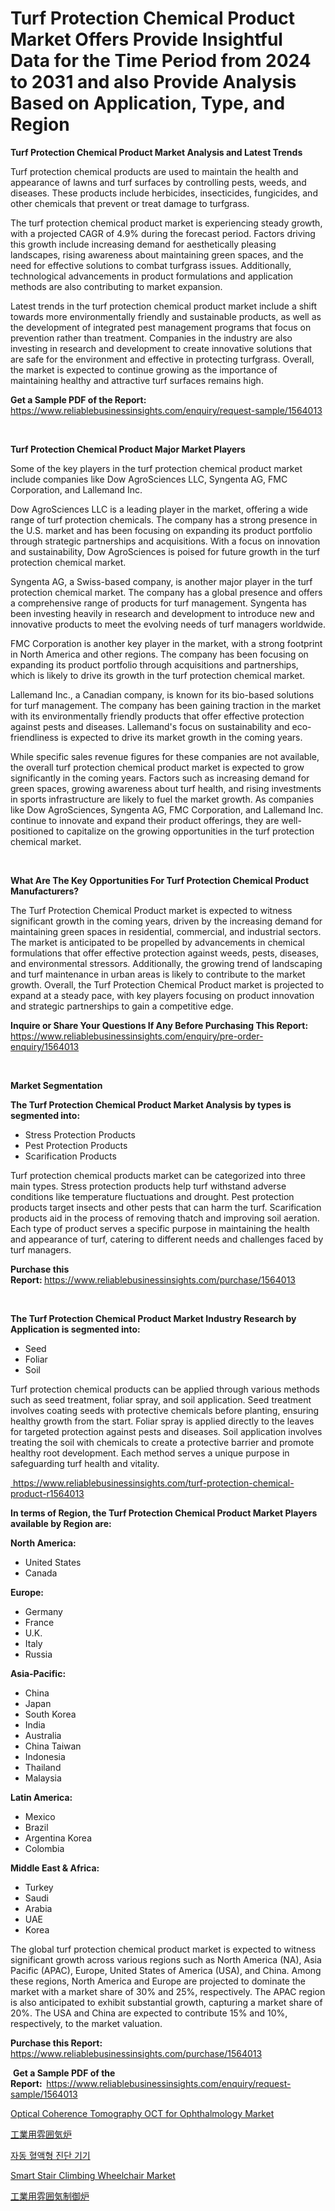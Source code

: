 <p><h1>Turf Protection Chemical Product Market Offers Provide Insightful Data for the Time Period from 2024 to 2031 and also Provide Analysis Based on Application, Type, and Region</h1></p><p><strong>Turf Protection Chemical Product Market Analysis and Latest Trends</strong></p>
<p><p>Turf protection chemical products are used to maintain the health and appearance of lawns and turf surfaces by controlling pests, weeds, and diseases. These products include herbicides, insecticides, fungicides, and other chemicals that prevent or treat damage to turfgrass.</p><p>The turf protection chemical product market is experiencing steady growth, with a projected CAGR of 4.9% during the forecast period. Factors driving this growth include increasing demand for aesthetically pleasing landscapes, rising awareness about maintaining green spaces, and the need for effective solutions to combat turfgrass issues. Additionally, technological advancements in product formulations and application methods are also contributing to market expansion.</p><p>Latest trends in the turf protection chemical product market include a shift towards more environmentally friendly and sustainable products, as well as the development of integrated pest management programs that focus on prevention rather than treatment. Companies in the industry are also investing in research and development to create innovative solutions that are safe for the environment and effective in protecting turfgrass. Overall, the market is expected to continue growing as the importance of maintaining healthy and attractive turf surfaces remains high.</p></p>
<p><strong>Get a Sample PDF of the Report:&nbsp;</strong> <a href="https://www.reliablebusinessinsights.com/enquiry/request-sample/1564013">https://www.reliablebusinessinsights.com/enquiry/request-sample/1564013</a></p>
<p>&nbsp;</p>
<p><strong>Turf Protection Chemical Product Major Market Players</strong></p>
<p><p>Some of the key players in the turf protection chemical product market include companies like Dow AgroSciences LLC, Syngenta AG, FMC Corporation, and Lallemand Inc.</p><p>Dow AgroSciences LLC is a leading player in the market, offering a wide range of turf protection chemicals. The company has a strong presence in the U.S. market and has been focusing on expanding its product portfolio through strategic partnerships and acquisitions. With a focus on innovation and sustainability, Dow AgroSciences is poised for future growth in the turf protection chemical market.</p><p>Syngenta AG, a Swiss-based company, is another major player in the turf protection chemical market. The company has a global presence and offers a comprehensive range of products for turf management. Syngenta has been investing heavily in research and development to introduce new and innovative products to meet the evolving needs of turf managers worldwide.</p><p>FMC Corporation is another key player in the market, with a strong footprint in North America and other regions. The company has been focusing on expanding its product portfolio through acquisitions and partnerships, which is likely to drive its growth in the turf protection chemical market.</p><p>Lallemand Inc., a Canadian company, is known for its bio-based solutions for turf management. The company has been gaining traction in the market with its environmentally friendly products that offer effective protection against pests and diseases. Lallemand's focus on sustainability and eco-friendliness is expected to drive its market growth in the coming years.</p><p>While specific sales revenue figures for these companies are not available, the overall turf protection chemical product market is expected to grow significantly in the coming years. Factors such as increasing demand for green spaces, growing awareness about turf health, and rising investments in sports infrastructure are likely to fuel the market growth. As companies like Dow AgroSciences, Syngenta AG, FMC Corporation, and Lallemand Inc. continue to innovate and expand their product offerings, they are well-positioned to capitalize on the growing opportunities in the turf protection chemical market.</p></p>
<p>&nbsp;</p>
<p><strong>What Are The Key Opportunities For Turf Protection Chemical Product Manufacturers?</strong></p>
<p><p>The Turf Protection Chemical Product market is expected to witness significant growth in the coming years, driven by the increasing demand for maintaining green spaces in residential, commercial, and industrial sectors. The market is anticipated to be propelled by advancements in chemical formulations that offer effective protection against weeds, pests, diseases, and environmental stressors. Additionally, the growing trend of landscaping and turf maintenance in urban areas is likely to contribute to the market growth. Overall, the Turf Protection Chemical Product market is projected to expand at a steady pace, with key players focusing on product innovation and strategic partnerships to gain a competitive edge.</p></p>
<p><strong>Inquire or Share Your Questions If Any Before Purchasing This Report:</strong> <a href="https://www.reliablebusinessinsights.com/enquiry/pre-order-enquiry/1564013">https://www.reliablebusinessinsights.com/enquiry/pre-order-enquiry/1564013</a></p>
<p>&nbsp;</p>
<p><strong>Market Segmentation</strong></p>
<p><strong>The Turf Protection Chemical Product Market Analysis by types is segmented into:</strong></p>
<p><ul><li>Stress Protection Products</li><li>Pest Protection Products</li><li>Scarification Products</li></ul></p>
<p><p>Turf protection chemical products market can be categorized into three main types. Stress protection products help turf withstand adverse conditions like temperature fluctuations and drought. Pest protection products target insects and other pests that can harm the turf. Scarification products aid in the process of removing thatch and improving soil aeration. Each type of product serves a specific purpose in maintaining the health and appearance of turf, catering to different needs and challenges faced by turf managers.</p></p>
<p><strong>Purchase this Report:&nbsp;</strong><a href="https://www.reliablebusinessinsights.com/purchase/1564013">https://www.reliablebusinessinsights.com/purchase/1564013</a></p>
<p>&nbsp;</p>
<p><strong>The Turf Protection Chemical Product Market Industry Research by Application is segmented into:</strong></p>
<p><ul><li>Seed</li><li>Foliar</li><li>Soil</li></ul></p>
<p><p>Turf protection chemical products can be applied through various methods such as seed treatment, foliar spray, and soil application. Seed treatment involves coating seeds with protective chemicals before planting, ensuring healthy growth from the start. Foliar spray is applied directly to the leaves for targeted protection against pests and diseases. Soil application involves treating the soil with chemicals to create a protective barrier and promote healthy root development. Each method serves a unique purpose in safeguarding turf health and vitality.</p></p>
<p><a href="https://www.reliablebusinessinsights.com/turf-protection-chemical-product-r1564013">&nbsp;https://www.reliablebusinessinsights.com/turf-protection-chemical-product-r1564013</a></p>
<p><strong>In terms of Region, the Turf Protection Chemical Product Market Players available by Region are:</strong></p>
<p>
    <p> <strong> North America: </strong>
        <ul>
            <li>United States</li>
            <li>Canada</li>
        </ul>
        </p> 
    <p> <strong> Europe: </strong>
        <ul>
            <li>Germany</li>
            <li>France</li>
            <li>U.K.</li>
            <li>Italy</li>
            <li>Russia</li>
        </ul>
        </p> 
    <p> <strong> Asia-Pacific: </strong>
        <ul>
            <li>China</li>
            <li>Japan</li>
            <li>South Korea</li>
            <li>India</li>
            <li>Australia</li>
            <li>China Taiwan</li>
            <li>Indonesia</li>
            <li>Thailand</li>
            <li>Malaysia</li>
        </ul>
        </p> 
    <p> <strong> Latin America: </strong>
        <ul>
            <li>Mexico</li>
            <li>Brazil</li>
            <li>Argentina Korea</li>
            <li>Colombia</li>
        </ul>
        </p> 
    <p> <strong> Middle East & Africa: </strong>
        <ul>
            <li>Turkey</li>
            <li>Saudi</li>
            <li>Arabia</li>
            <li>UAE</li>
            <li>Korea</li>
        </ul>
    </p>
    </p>
<p><p>The global turf protection chemical product market is expected to witness significant growth across various regions such as North America (NA), Asia Pacific (APAC), Europe, United States of America (USA), and China. Among these regions, North America and Europe are projected to dominate the market with a market share of 30% and 25%, respectively. The APAC region is also anticipated to exhibit substantial growth, capturing a market share of 20%. The USA and China are expected to contribute 15% and 10%, respectively, to the market valuation.</p></p>
<p><strong>Purchase this Report: </strong><a href="https://www.reliablebusinessinsights.com/purchase/1564013">https://www.reliablebusinessinsights.com/purchase/1564013</a></p>
<p>&nbsp;<strong>Get a Sample PDF of the Report:&nbsp;&nbsp;</strong><a href="https://www.reliablebusinessinsights.com/enquiry/request-sample/1564013">https://www.reliablebusinessinsights.com/enquiry/request-sample/1564013</a></p>
<p><strong></strong></p>
<p><p><a href="https://github.com/kmtkihkn89/Market-Research-Report-List-1/blob/main/optical-coherence-tomography-oct-for-ophthalmology-market.md">Optical Coherence Tomography OCT for Ophthalmology Market</a></p><p><a href="https://github.com/RodHoppe07/Market-Research-Report-List-2/blob/main/9257161119941.md">工業用雰囲気炉</a></p><p><a href="https://github.com/AidenReinger/Market-Research-Report-List-1/blob/main/6911714127009.md">자동 혈액형 진단 기기</a></p><p><a href="https://github.com/kimjmgeh81/Market-Research-Report-List-1/blob/main/smart-stair-climbing-wheelchair-market.md">Smart Stair Climbing Wheelchair Market</a></p><p><a href="https://github.com/reliezer65/Market-Research-Report-List-1/blob/main/1207432119942.md">工業用雰囲気制御炉</a></p></p>